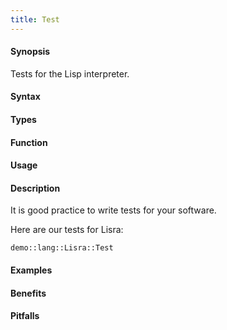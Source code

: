 ```yaml
---
title: Test
---
```


#### Synopsis

Tests for the Lisp interpreter.

#### Syntax

#### Types

#### Function
       
#### Usage

#### Description

It is good practice to write tests for your software.

Here are our tests for Lisra:

```rascal-include
demo::lang::Lisra::Test
```

                
#### Examples

#### Benefits

#### Pitfalls


